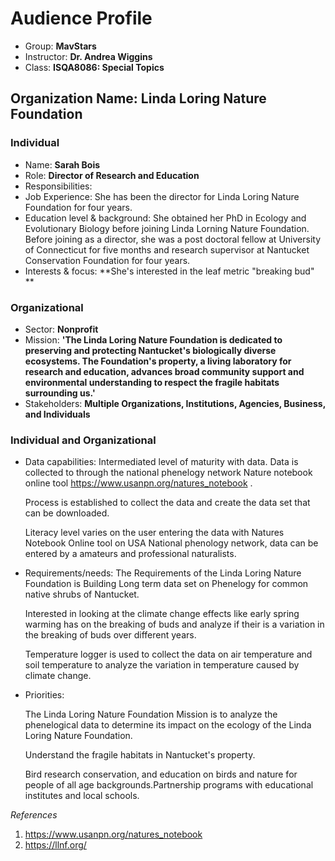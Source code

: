 # Audience Profile 

* Group: **MavStars**
* Instructor: **Dr. Andrea Wiggins**
* Class: **ISQA8086: Special Topics** 

## Organization Name: Linda Loring Nature Foundation 

### Individual
 * Name: **Sarah Bois** 
 * Role: **Director of Research and Education**
 * Responsibilities: 
 * Job Experience: She has been the director for Linda Loring Nature Foundation for four years. 
 * Education level & background: She obtained her PhD in Ecology and Evolutionary Biology before joining Linda Lorning Nature Foundation. Before joining as a director, she was a post doctoral fellow at University of Connecticut for five months and research supervisor at Nantucket Conservation Foundation for four years. 
 * Interests & focus: **She's interested in the leaf metric "breaking bud" ** 
    
 ### Organizational 
 * Sector: **Nonprofit**
 * Mission: **'The Linda Loring Nature Foundation is dedicated to preserving and protecting Nantucket's biologically diverse ecosystems. The Foundation's property, a living laboratory for research and education, advances broad community support and environmental understanding to respect the fragile habitats surrounding us.'**
 * Stakeholders: **Multiple Organizations, Institutions, Agencies, Business, and Individuals** 
 
 ### Individual and Organizational 
 * Data capabilities: 
   Intermediated level of maturity with data. Data is collected to through the national phenelogy network Nature notebook online tool   https://www.usanpn.org/natures_notebook .
   
   Process is established to collect the data and create the data set that can be downloaded.
   
   Literacy level varies on the user entering the data with Natures Notebook Online tool on USA National phenology network, data can be entered by a amateurs and professional naturalists.
   
 * Requirements/needs: 
   The Requirements of the Linda Loring Nature Foundation is Building Long term data set on Phenelogy for common native shrubs of  Nantucket.
 
   Interested in looking at the climate change effects like early spring warming has on the breaking of buds and analyze if their is a variation in the breaking of buds over different years.
 
   Temperature logger is used to collect the data on air temperature and soil temperature to analyze the variation in temperature caused by climate change.
 
 
 
 
 * Priorities: 
 
    The Linda Loring Nature Foundation Mission is to analyze the phenelogical data to determine its impact on the ecology of the Linda Loring Nature Foundation. 
 
    Understand the fragile habitats in Nantucket's property.
  
    Bird research conservation, and education on birds and nature for people of all age backgrounds.Partnership programs with  educational institutes and local schools. 
  
  
 
 
 
 
  _References_
 1) https://www.usanpn.org/natures_notebook
 2) https://llnf.org/
 
 
